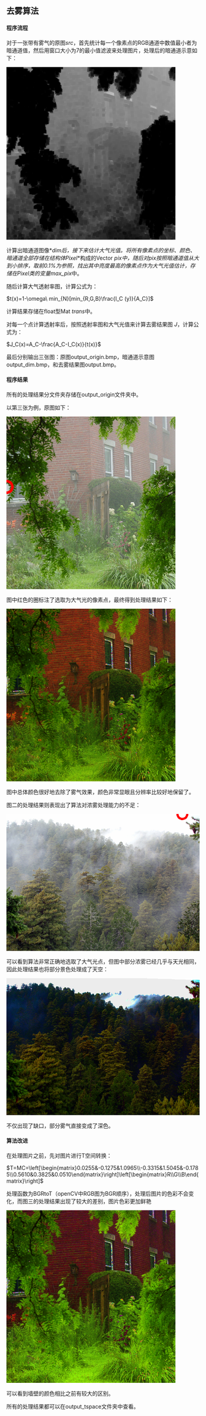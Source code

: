 ## 去雾算法

#### 程序流程

对于一张带有雾气的原图*src*，首先统计每一个像素点的RGB通道中数值最小者为暗通道值，然后用窗口大小为7的最小值滤波来处理图片，处理后的暗通道示意如下：

![output_dim](https://github.com/LunaElfGaming/HazeRemoval/raw/master/output_origin/3/output_dim.bmp)

计算出暗通道图像*$dim$*后，接下来估计大气光值。将所有像素点的坐标、颜色、暗通道全部存储在结构体*$Pixel$*构成的Vector *$pix$*中，随后对pix按照暗通道值从大到小排序，取前0.1%为参照，找出其中亮度最高的像素点作为大气光值估计，存储在Pixel类的变量*max_pix*中。

随后计算大气透射率图，计算公式为：

$t(x)=1-\omega\ min_{N}[min_{R,G,B}\frac{I_C (y)}{A_C}]$

计算结果存储在float型Mat $trans$中。

对每一个点计算透射率后，按照透射率图和大气光值来计算去雾结果图 $J$，计算公式为：

$J_C(x)=A_C-\frac{A_C-I_C(x)}{t(x)}$

最后分别输出三张图：原图output_origin.bmp，暗通道示意图output_dim.bmp，和去雾结果图output.bmp。

#### 程序结果

所有的处理结果分文件夹存储在output_origin文件夹中。

以第三张为例，原图如下：

![output_origin](https://github.com/LunaElfGaming/HazeRemoval/raw/master/output_origin/3/output_origin.bmp)



图中红色的圈标注了选取为大气光的像素点，最终得到处理结果如下：

![output](https://github.com/LunaElfGaming/HazeRemoval/raw/master/output_origin/3/output.bmp)

图中总体颜色很好地去除了雾气效果，颜色非常显眼且分辨率比较好地保留了。

图二的处理结果则表现出了算法对浓雾处理能力的不足：

![output_origin](https://github.com/LunaElfGaming/HazeRemoval/raw/master/output_origin/2/output_origin.bmp)

可以看到算法非常正确地选取了大气光点，但图中部分浓雾已经几乎与天光相同，因此处理结果也将部分景色处理成了天空：

![output](https://github.com/LunaElfGaming/HazeRemoval/raw/master/output_origin/2/output.bmp)

不仅出现了缺口，部分雾气直接变成了深色。

#### 算法改进

在处理图片之前，先对图片进行T空间转换：

$T=MC=\left[\begin{matrix}0.0255&-0.1275&1.0965\\-0.3315&1.5045&-0.1785\\0.5610&0.3825&0.0510\end{matrix}\right]\left[\begin{matrix}R\\G\\B\end{matrix}\right]$

处理函数为BGRtoT（openCV中RGB图为BGR顺序），处理后图片的色彩不会变化，而图三的处理结果出现了较大的差别，图片色彩更加鲜艳

![output](https://github.com/LunaElfGaming/HazeRemoval/raw/master/output_tspace/3/output.bmp)

可以看到墙壁的颜色相比之前有较大的区别。

所有的处理结果都可以在output_tspace文件夹中查看。
